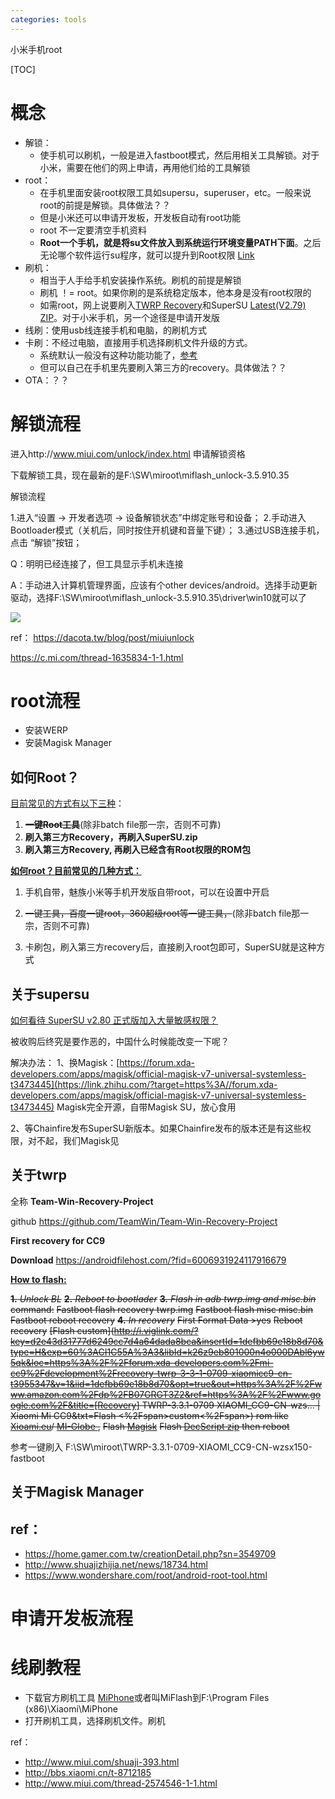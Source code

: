 ```yaml
---
categories: tools
---
```

小米手机root

[TOC]

# 概念

- 解锁：
  - 使手机可以刷机，一般是进入fastboot模式，然后用相关工具解锁。对于小米，需要在他们的网上申请，再用他们给的工具解锁
- root：
  - 在手机里面安装root权限工具如supersu，superuser，etc。一般来说root的前提是解锁。具体做法？？
  - 但是小米还可以申请开发板，开发板自动有root功能
  - root 不一定要清空手机资料
  - **Root一个手机，就是将su文件放入到系统运行环境变量PATH下面**。之后无论哪个软件运行su程序，就可以提升到Root权限 [Link](https://zhuanlan.zhihu.com/p/31882232)
- 刷机：
  - 相当于人手给手机安装操作系统。刷机的前提是解锁
  - 刷机 ！= root。如果你刷的是系统稳定版本，他本身是没有root权限的
  - 如需root，网上说要刷入[TWRP Recovery](https://ref.gamer.com.tw/redir.php?url=https%3A%2F%2Fdl.twrp.me%2Fhydrogen%2F)和SuperSU [Latest(V2.79) ZIP](https://ref.gamer.com.tw/redir.php?url=https%3A%2F%2Fs3-us-west-2.amazonaws.com%2Fsupersu%2Fdownload%2Fzip%2FSuperSU-v2.79-201612051815.zip)。对于小米手机，另一个途径是申请开发版
- 线刷：使用usb线连接手机和电脑，的刷机方式
- 卡刷：不经过电脑，直接用手机选择刷机文件升级的方式。
  - 系统默认一般没有这种功能功能了，[参考](http://www.miui.com/thread-2574546-1-1.html)
  - 但可以自己在手机里先要刷入第三方的recovery。具体做法？？
- OTA：？？

# 解锁流程

进入http://www.miui.com/unlock/index.html 申请解锁资格

下载解锁工具，现在最新的是F:\SW\miroot\miflash_unlock-3.5.910.35

解锁流程

1.进入“设置 -> 开发者选项 -> 设备解锁状态”中绑定账号和设备；
2.手动进入Bootloader模式（关机后，同时按住开机键和音量下键）；
3.通过USB连接手机，点击 “解锁”按钮；

Q：明明已经连接了，但工具显示手机未连接

A：手动进入计算机管理界面，应该有个other devices/android。选择手动更新驱动，选择F:\SW\miroot\miflash_unlock-3.5.910.35\driver\win10就可以了

![](https://img2018.cnblogs.com/blog/23777/201910/23777-20191028203953665-1349956632.png)


ref： https://dacota.tw/blog/post/miuiunlock

https://c.mi.com/thread-1635834-1-1.html

# root流程

- 安装WERP
- 安装Magisk Manager



## **如何Root？**

[目前常见的方式有以下三种](https://www.wondershare.com/root/android-root-tool.html)：

1. ~~**一键Root工具**~~(除非batch file那一宗，否则不可靠)
2. **刷入第三方Recovery，再刷入SuperSU.zip**
3. **刷入第三方Recovery, 再刷入已经含有Root权限的ROM包**


  [**如何root？目前常见的几种方式：**](https://www.zhihu.com/question/56531080)

1. 手机自带，魅族小米等手机开发版自带root，可以在设置中开启

2. ~~一键工具，百度一键root，360超级root等一键工具，~~(除非batch file那一宗，否则不可靠) 

3. 卡刷包，刷入第三方recovery后，直接刷入root包即可，SuperSU就是这种方式



## 关于supersu

[如何看待 SuperSU v2.80 正式版加入大量敏感权限？](https://www.zhihu.com/question/60276172)

被收购后终究是要作恶的，中国什么时候能改变一下呢？

解决办法：
1、换Magisk：[https://forum.xda-developers.com/apps/magisk/official-magisk-v7-universal-systemless-t3473445](https://link.zhihu.com/?target=https%3A//forum.xda-developers.com/apps/magisk/official-magisk-v7-universal-systemless-t3473445) Magisk完全开源，自带Magisk SU，放心食用

2、等Chainfire发布SuperSU新版本。如果Chainfire发布的版本还是有这些权限，对不起，我们Magisk见



## 关于twrp

全称 **Team-Win-Recovery-Project**

github https://github.com/TeamWin/Team-Win-Recovery-Project

**First recovery for CC9** 

**Download** https://androidfilehost.com/?fid=6006931924117916679

[**How to flash:**](https://forum.xda-developers.com/mi-cc9/development/recovery-twrp-3-3-1-0709-xiaomicc9-cn-t3955347)

~~**1.** *Unlock BL*~~
~~**2.** *Reboot to bootlader*~~
~~**3.** *Flash in adb twrp.img and misc.bin*~~ 
~~command:~~
~~Fastboot flash recovery twrp.img~~
~~Fastboot flash misc misc.bin~~
~~Fastboot reboot recovery~~
~~**4.** *In recovery*~~ 
~~First Format Data >yes~~
~~Reboot recovery~~ 
~~[Flash custom](http://i.viglink.com/?key=d2e43d31777d6249cc7d4a64dada8bca&insertId=1defbb69e18b8d70&type=H&exp=60%3ACI1C55A%3A3&libId=k26z9eb801000n4o000DAbl6yw5qk&loc=https%3A%2F%2Fforum.xda-developers.com%2Fmi-cc9%2Fdevelopment%2Frecovery-twrp-3-3-1-0709-xiaomicc9-cn-t3955347&v=1&iid=1defbb69e18b8d70&opt=true&out=https%3A%2F%2Fwww.amazon.com%2Fdp%2FB07GRGT3Z2&ref=https%3A%2F%2Fwww.google.com%2F&title=[Recovery] TWRP-3.3.1-0709 XIAOMI_CC9-CN-wzs… | Xiaomi Mi CC9&txt=Flash <%2Fspan>custom<%2Fspan>) rom like [Xioami.eu](https://sourceforge.net/projects/xiaomi-eu-multilang-miui-roms/files/xiaomi.eu/)/ [MI-Globe ](https://mi-globe.com/rom-builder-features/?id=64&codename=pyxis&phone=Mi+CC9),~~ 
~~Flash [Magisk](https://forum.xda-developers.com/apps/magisk/official-magisk-v7-universal-systemless-t3473445)~~ 
~~Flash [DecScript zip](https://zackptg5.com/downloads/Disable_Dm-Verity_ForceEncrypt_08.18.2019.zip) then reboot~~ 

参考一键刷入 F:\SW\miroot\TWRP-3.3.1-0709-XIAOMI_CC9-CN-wzsx150-fastboot

## 关于Magisk Manager



## ref：

- https://home.gamer.com.tw/creationDetail.php?sn=3549709
- http://www.shuajizhijia.net/news/18734.html
- https://www.wondershare.com/root/android-root-tool.html



# 申请开发板流程

# 线刷教程

- 下载官方刷机工具 [MiPhone](http://bigota.d.miui.com/tools/MiPhone20151028.exe)或者叫MiFlash到F:\Program Files (x86)\Xiaomi\MiPhone
- 打开刷机工具，选择刷机文件。刷机

ref：

- http://www.miui.com/shuaji-393.html
- http://bbs.xiaomi.cn/t-8712185
- http://www.miui.com/thread-2574546-1-1.html